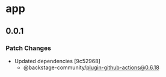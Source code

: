 # app

## 0.0.1

### Patch Changes

- Updated dependencies [9c52968]
  - @backstage-community/plugin-github-actions@0.6.18
